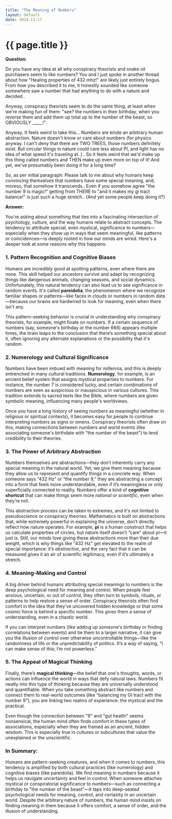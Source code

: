 ```yaml
---
title: "The Meaning of Numbers"
layout: default
date: 2024-11-17
---
```


# {{ page.title }}

**Question:** 

Do you have any idea at all why conspiracy theorists and snake oil purchasers seem to like numbers? You and I just spoke in another thread about how "Healing properties of 432 mhz!" are likely just entirely bogus. From how you described it to me, it honestly sounded like someone somewhere saw a number that had anything to do with a nature and decided..

Anyway, conspiracy theorists seem to do the same thing, at least when we're making fun of them: "see? the numbers in their birthday, when you reverse them and add them up total up to the number of the beast, so OBVIOUSLY _____!".

Anyway. It feels weird to take this... Numbers are *kinda* an arbitrary human abstraction. Nature doesn't know or care about numbers (for physics anyway. I can't deny that there are TWO TREES, those numbers definitely exist. But circular things in nature could care less about PI, and light has no idea of what speed it's traveling at..) . So it feels weird that we'd make up this thing called numbers and THEN make up even more on top of it! And yet, we've presumably been doing it for a long time?

So, as per initial paragraph: Please talk to me about why humans keep convincing themselves that numbers have some special meaning, and, moreso, that somehow it transcends.. Even if you somehow agree "the number 9 is magic!" getting from THERE to "and it makes my gi tract balance!" is just such a huge stretch.. (And yet some people keep doing it?)

**Answer:**

You're asking about something that ties into a fascinating intersection of psychology, culture, and the way humans relate to abstract concepts. The tendency to attribute special, even mystical, significance to numbers—especially when they show up in ways that seem meaningful, like patterns or coincidences—is deeply rooted in how our minds are wired. Here's a deeper look at some reasons why this happens:

### 1. **Pattern Recognition and Cognitive Biases**
Humans are incredibly good at spotting patterns, even where there are none. This skill helped our ancestors survive and adapt by recognizing things like dangerous animals, changing seasons, and social dynamics. Unfortunately, this natural tendency can also lead us to see significance in random events. It's called **pareidolia**, the phenomenon where we recognize familiar shapes or patterns—like faces in clouds or numbers in random data—because our brains are hardwired to look for meaning, even when there isn't any.

This pattern-seeking behavior is crucial in understanding why conspiracy theorists, for example, might fixate on numbers. If a certain sequence of numbers (say, someone's birthday or the number 666) appears multiple times, the brain leaps to the conclusion that there’s something special about it, often ignoring any alternate explanations or the possibility that it's random.

### 2. **Numerology and Cultural Significance**
Numbers have been imbued with meaning for millennia, and this is deeply entrenched in many cultural traditions. **Numerology**, for example, is an ancient belief system that assigns mystical properties to numbers. For instance, the number 7 is considered lucky, and certain combinations of numbers are seen as auspicious or inauspicious in various cultures. This tradition extends to sacred texts like the Bible, where numbers are given symbolic meaning, influencing many people's worldviews.

Once you have a long history of seeing numbers as meaningful (whether in religious or spiritual contexts), it becomes easy for people to continue interpreting numbers as signs or omens. Conspiracy theorists often draw on this, making connections between numbers and world events (like associating someone's birthdate with "the number of the beast") to lend credibility to their theories. 

### 3. **The Power of Arbitrary Abstraction**
Numbers themselves are abstractions—they don’t inherently carry any special meaning in the natural world. Yet, we give them meaning because they allow us to represent and quantify things in a concrete way. When someone says “432 Hz” or “the number 9,” they are abstracting a concept into a form that feels more understandable, even if it’s meaningless or only superficially connected to reality. Numbers offer a kind of **cognitive shortcut** that can make things seem more *rational* or *scientific*, even when they’re not.

This abstraction process can be taken to extremes, and it's not limited to pseudoscience or conspiracy theories. Mathematics is built on abstractions that, while extremely powerful in explaining the universe, don’t directly reflect how nature operates. For example, **pi** is a human construct that helps us calculate properties of circles, but nature itself doesn’t “care” about pi—it just *is*. Still, our minds love giving these abstractions more than their due weight, which is why things like "432 Hz" get elevated to the realm of special importance: it’s *abstractive*, and the very fact that it can be measured gives it an air of scientific legitimacy, even if it’s ultimately a stretch.

### 4. **Meaning-Making and Control**
A big driver behind humans attributing special meanings to numbers is the deep psychological need for meaning and control. When people feel anxious, uncertain, or out of control, they often turn to symbols, rituals, or patterns to help restore a sense of order. Conspiracy theorists often find comfort in the idea that they’ve uncovered hidden knowledge or that some cosmic force is behind a specific number. This gives them a sense of understanding, even in a chaotic world.

If you can interpret numbers (like adding up someone's birthday or finding correlations between events) and tie them to a larger narrative, it can give you the illusion of control over otherwise uncontrollable things—like the randomness of life or the unpredictability of politics. It’s a way of saying, “I can make sense of this; I’m not powerless.”

### 5. **The Appeal of Magical Thinking**
Finally, there’s **magical thinking**—the belief that one's thoughts, words, or actions can influence the world in ways that defy natural laws. Numbers fit neatly into this type of thinking because they are universally understood and quantifiable. When you take something abstract like numbers and connect them to real-world outcomes (like “balancing my GI tract with the number 9”), you are linking two realms of experience: the mystical and the practical.

Even though the connection between "9" and "gut health" seems nonsensical, the human mind often finds comfort in these types of associations, especially when they are framed as an ancient, hidden wisdom. This is especially true in cultures or subcultures that value the unexplained or the unscientific.

### In Summary:
Humans are pattern-seeking creatures, and when it comes to numbers, this tendency is amplified by both cultural practices (like numerology) and cognitive biases (like pareidolia). We find meaning in numbers because it helps us navigate uncertainty and feel in control. When someone attaches mystical or conspiratorial significance to numbers—such as connecting a birthday to "the number of the beast"—it taps into deep-seated psychological needs for meaning, control, and certainty in an uncertain world. Despite the arbitrary nature of numbers, the human mind insists on finding meaning in them because it offers comfort, a sense of order, and the illusion of understanding.